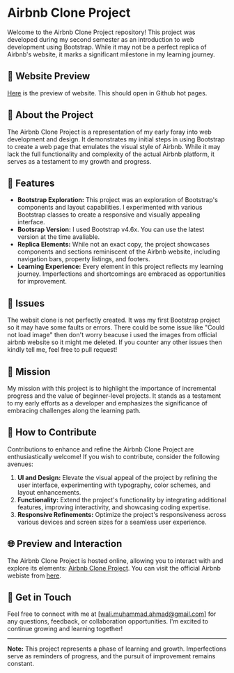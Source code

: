 # Airbnb Clone Project

Welcome to the Airbnb Clone Project repository! This project was developed during my second semester as an introduction to web development using Bootstrap. While it may not be a perfect replica of Airbnb's website, it marks a significant milestone in my learning journey.

## 👀 Website Preview
<a href="#">Here</a> is the preview of website. This should open in Github hot pages.

## 🏡 About the Project

The Airbnb Clone Project is a representation of my early foray into web development and design. It demonstrates my initial steps in using Bootstrap to create a web page that emulates the visual style of Airbnb. While it may lack the full functionality and complexity of the actual Airbnb platform, it serves as a testament to my growth and progress.

## 🌈 Features

- **Bootstrap Exploration:** This project was an exploration of Bootstrap's components and layout capabilities. I experimented with various Bootstrap classes to create a responsive and visually appealing interface.
- **Bootsrap Version:** I used Bootstrap v4.6x. You can use the latest version at the time avaliable.
- **Replica Elements:** While not an exact copy, the project showcases components and sections reminiscent of the Airbnb website, including navigation bars, property listings, and footers.
- **Learning Experience:** Every element in this project reflects my learning journey. Imperfections and shortcomings are embraced as opportunities for improvement.

## 🙌 Issues

The websit clone is not perfectly created. It was my first Bootstrap project so it may have some faults or errors. There could be some issue like "Could not load image" then don't worry beacuse i used the images from official airbnb website so it might me deleted. If you counter any other issues then kindly tell me, feel free to pull request!

## 🚀 Mission

My mission with this project is to highlight the importance of incremental progress and the value of beginner-level projects. It stands as a testament to my early efforts as a developer and emphasizes the significance of embracing challenges along the learning path.

## 🤝 How to Contribute

Contributions to enhance and refine the Airbnb Clone Project are enthusiastically welcome! If you wish to contribute, consider the following avenues:

1. **UI and Design:** Elevate the visual appeal of the project by refining the user interface, experimenting with typography, color schemes, and layout enhancements.
2. **Functionality:** Extend the project's functionality by integrating additional features, improving interactivity, and showcasing coding expertise.
3. **Responsive Refinements:** Optimize the project's responsiveness across various devices and screen sizes for a seamless user experience.

## 🌐 Preview and Interaction

The Airbnb Clone Project is hosted online, allowing you to interact with and explore its elements: [Airbnb Clone Project](https://your-username.github.io/Airbnb-Clone/).
You can visit the official Airbnb webiste from <a href="https://www.airbnb.com/">here</a>.

## 📝 Get in Touch

Feel free to connect with me at [wali.muhammad.ahmad@gmail.com] for any questions, feedback, or collaboration opportunities. I'm excited to continue growing and learning together!

---

**Note:** This project represents a phase of learning and growth. Imperfections serve as reminders of progress, and the pursuit of improvement remains constant.
